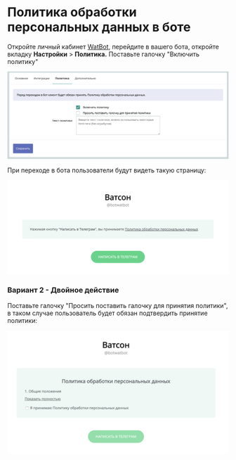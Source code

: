 # Политика обработки персональных данных в боте

Откройте личный кабинет [WatBot](https://watbot.ru/), перейдите в вашего бота, откройте вкладку **Настройки** > **Политика.** Поставьте галочку "Включить политику"

![Интерфейс настройки политики](<../.gitbook/assets/image (102).png>)

При переходе в бота пользователи будут видеть такую страницу:

![Пример перехода в Телеграм бота с Политикой](<../.gitbook/assets/image (165).png>)

### Вариант 2 - Двойное действие

Поставьте галочку "Просить поставить галочку для принятия политики", в таком случае пользователь будет обязан подтвердить принятие политики:

![](<../.gitbook/assets/image (171).png>)
